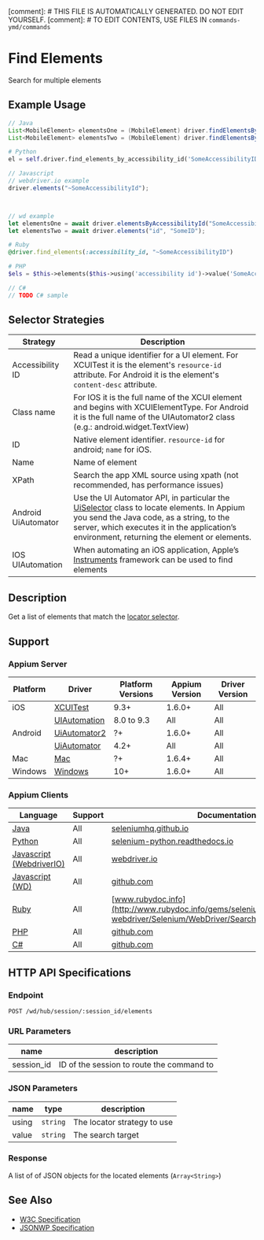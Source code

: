 
[comment]: # THIS FILE IS AUTOMATICALLY GENERATED. DO NOT EDIT YOURSELF.
[comment]: # TO EDIT CONTENTS, USE FILES IN `commands-ymd/commands`

# Find Elements

Search for multiple elements
## Example Usage

```java
// Java
List<MobileElement> elementsOne = (MobileElement) driver.findElementsByAccessibilityId("SomeAccessibilityID");
List<MobileElement> elementsTwo = (MobileElement) driver.findElementsByClassName("SomeClassName");

```

```python
# Python
el = self.driver.find_elements_by_accessibility_id('SomeAccessibilityID')

```

```javascript
// Javascript
// webdriver.io example
driver.elements("~SomeAccessibilityId");



// wd example
let elementsOne = await driver.elementsByAccessibilityId("SomeAccessibilityID");
let elementsTwo = await driver.elements("id", "SomeID");

```

```ruby
# Ruby
@driver.find_elements(:accessibility_id, "~SomeAccessibilityID")

```

```php
# PHP
$els = $this->elements($this->using('accessibility id')->value('SomeAccessibilityID'));

```

```csharp
// C#
// TODO C# sample

```

## Selector Strategies
|Strategy|Description|
|--------|-----------|
|Accessibility ID|Read a unique identifier for a UI element. For XCUITest it is the element's `resource-id` attribute. For Android it is the element's `content-desc` attribute.|
|Class name|For IOS it is the full name of the XCUI element and begins with XCUIElementType. For Android it is the full name of the UIAutomator2 class (e.g.: android.widget.TextView)|
|ID|Native element identifier. `resource-id` for android; `name` for iOS.|
|Name|Name of element|
|XPath|Search the app XML source using xpath (not recommended, has performance issues)|
|Android UiAutomator|Use the UI Automator API, in particular the [UiSelector](https://developer.android.com/reference/android/support/test/uiautomator/UiSelector.html) class to locate elements. In Appium you send the Java code, as a string, to the server, which executes it in the application’s environment, returning the element or elements.|
|IOS UIAutomation|When automating an iOS application, Apple’s [Instruments](/docs/en/drivers/ios-uiautomation.md) framework can be used to find elements|

## Description

Get a list of elements that match the [locator selector](/docs/en/writing-running-appium/finding-elements.md).


## Support

### Appium Server

|Platform|Driver|Platform Versions|Appium Version|Driver Version|
|--------|----------------|------|--------------|--------------|
| iOS | [XCUITest](/docs/en/drivers/ios-xcuitest.md) | 9.3+ | 1.6.0+ | All |
|  | [UIAutomation](/docs/en/drivers/ios-uiautomation.md) | 8.0 to 9.3 | All | All |
| Android | [UiAutomator2](/docs/en/drivers/android-uiautomator2.md) | ?+ | 1.6.0+ | All |
|  | [UiAutomator](/docs/en/drivers/android-uiautomator.md) | 4.2+ | All | All |
| Mac | [Mac](/docs/en/drivers/mac.md) | ?+ | 1.6.4+ | All |
| Windows | [Windows](/docs/en/drivers/windows.md) | 10+ | 1.6.0+ | All |

### Appium Clients

|Language|Support|Documentation|
|--------|-------|-------------|
|[Java](https://github.com/appium/java-client/releases/latest)| All |  [seleniumhq.github.io](https://seleniumhq.github.io/selenium/docs/api/java/org/openqa/selenium/WebElement.html#findElements-org.openqa.selenium.By-)  |
|[Python](https://github.com/appium/python-client/releases/latest)| All |  [selenium-python.readthedocs.io](http://selenium-python.readthedocs.io/api.html#selenium.webdriver.remote.webdriver.WebDriver.find_elements)  |
|[Javascript (WebdriverIO)](http://webdriver.io/index.html)| All |  [webdriver.io](http://webdriver.io/api/protocol/elements.html#Usage)  |
|[Javascript (WD)](https://github.com/admc/wd/releases/latest)| All |  [github.com](https://github.com/admc/wd/blob/master/lib/commands.js#L798)  |
|[Ruby](https://github.com/appium/ruby_lib/releases/latest)| All |  [www.rubydoc.info](http://www.rubydoc.info/gems/selenium-webdriver/Selenium/WebDriver/SearchContext:find_elements)  |
|[PHP](https://github.com/appium/php-client/releases/latest)| All |  [github.com](https://github.com/appium/php-client/)  |
|[C#](https://github.com/appium/appium-dotnet-driver/releases/latest)| All |  [github.com](https://github.com/appium/appium-dotnet-driver/)  |

## HTTP API Specifications

### Endpoint

`POST /wd/hub/session/:session_id/elements`

### URL Parameters

|name|description|
|----|-----------|
|session_id|ID of the session to route the command to|

### JSON Parameters

|name|type|description|
|----|----|-----------|
| using | `string` | The locator strategy to use |
| value | `string` | The search target |

### Response

A list of of JSON objects for the located elements (`Array<String>`)

## See Also

* [W3C Specification](https://www.w3.org/TR/webdriver/#dfn-find-elements)
* [JSONWP Specification](https://github.com/SeleniumHQ/selenium/wiki/JsonWireProtocol#sessionsessionidelements)
